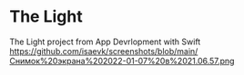 # The  Light
The Light project from App Devrlopment with Swift
https://github.com/isaevk/screenshots/blob/main/Снимок%20экрана%202022-01-07%20в%2021.06.57.png
